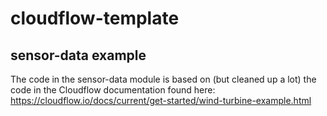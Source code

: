 # cloudflow-template

## sensor-data example

The code in the sensor-data module is based on (but cleaned up a lot) the code in the Cloudflow documentation found
here: https://cloudflow.io/docs/current/get-started/wind-turbine-example.html